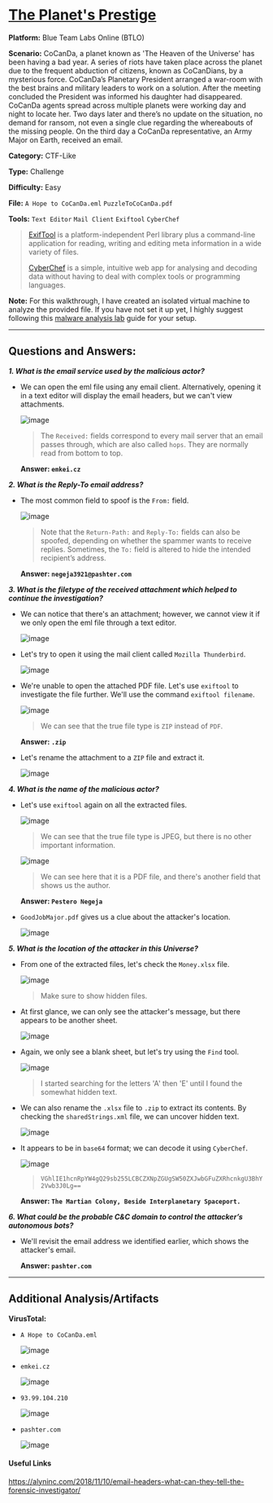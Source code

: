 # <a href="https://blueteamlabs.online/home/challenge/the-planets-prestige-e5beb8e545">The Planet's Prestige</a>

**Platform:** Blue Team Labs Online (BTLO)

**Scenario:** CoCanDa, a planet known as 'The Heaven of the Universe' has been having a bad year. A series of riots have taken place across the planet due to the frequent abduction of citizens, known as CoCanDians, by a mysterious force. CoCanDa’s Planetary President arranged a war-room with the best brains and military leaders to work on a solution. After the meeting concluded the President was informed his daughter had disappeared. CoCanDa agents spread across multiple planets were working day and night to locate her. Two days later and there’s no update on the situation, no demand for ransom, not even a single clue regarding the whereabouts of the missing people. On the third day a CoCanDa representative, an Army Major on Earth, received an email.

**Category:** CTF-Like

**Type:** Challenge

**Difficulty:** Easy

**File:** `A Hope to CoCanDa.eml` `PuzzleToCoCanDa.pdf`

**Tools:** `Text Editor` `Mail Client` `Exiftool` `CyberChef`

> [ExifTool](https://exiftool.org/) is a platform-independent Perl library plus a command-line application for reading, writing and editing meta information in a wide variety of files.
>
> [CyberChef](https://cyberchef.org/) is a simple, intuitive web app for analysing and decoding data without having to deal with complex tools or programming languages.

**Note:** For this walkthrough, I have created an isolated virtual machine to analyze the provided file. If you have not set it up yet, I highly suggest following this [malware analysis lab](https://github.com/mmhgwyjs/malware-analysis-lab/blob/main/README.md) guide for your setup. 

---

## **Questions and Answers:**

***1. What is the email service used by the malicious actor?***

- We can open the eml file using any email client. Alternatively, opening it in a text editor will display the email headers, but we can't view attachments.

  ![image](https://github.com/user-attachments/assets/09f0127e-6d5a-4358-b497-260758db35be)

  > The `Received:` fields correspond to every mail server that an email passes through, which are also called `hops`. They are normally read from bottom to top.

  **Answer: `emkei.cz`**

***2. What is the Reply-To email address?***

- The most common field to spoof is the `From:` field.  

  ![image](https://github.com/user-attachments/assets/e203982b-4bf7-4b72-905e-1b186023a859)

  > Note that the `Return-Path:` and `Reply-To:` fields can also be spoofed, depending on whether the spammer wants to receive replies. Sometimes, the `To:` field is altered to hide the intended recipient’s address.

  **Answer: `negeja3921@pashter.com`**

***3. What is the filetype of the received attachment which helped to continue the investigation?***

- We can notice that there's an attachment; however, we cannot view it if we only open the eml file through a text editor.

  ![image](https://github.com/user-attachments/assets/9fa4d7b0-2fae-40bb-a120-cd464974ef30)

- Let's try to open it using the mail client called `Mozilla Thunderbird`.

  ![image](https://github.com/user-attachments/assets/78ca75a2-1ec4-46cb-b04d-fb2912d5311d)

- We're unable to open the attached PDF file. Let's use `exiftool` to investigate the file further. We'll use the command `exiftool filename`.

  ![image](https://github.com/user-attachments/assets/934bad3d-b994-4de9-b966-ee9494901a71)

  > We can see that the true file type is `ZIP` instead of `PDF`.

  **Answer: `.zip`**

- Let's rename the attachment to a `ZIP` file and extract it.

  ![image](https://github.com/user-attachments/assets/0a647dd0-b247-41f5-82f7-064b2a06a432)
 
***4. What is the name of the malicious actor?***

- Let's use `exiftool` again on all the extracted files.

  ![image](https://github.com/user-attachments/assets/d5bdce5c-ae7d-47be-a8c2-ba9995fc838f)

  > We can see that the true file type is JPEG, but there is no other important information.

  ![image](https://github.com/user-attachments/assets/bc4705c0-40a4-4257-b75c-343d9afc5d31)

  > We can see here that it is a PDF file, and there's another field that shows us the author.  
  
  **Answer: `Pestero Negeja`**

- `GoodJobMajor.pdf` gives us a clue about the attacker's location.

   ![image](https://github.com/user-attachments/assets/5c6f9c16-66e6-4c52-8022-267a2b8a4514)

***5. What is the location of the attacker in this Universe?***

- From one of the extracted files, let's check the `Money.xlsx` file.

  ![image](https://github.com/user-attachments/assets/dc05cd7e-41e9-407c-92a7-2b70bd8b4b85)

  > Make sure to show hidden files.

- At first glance, we can only see the attacker's message, but there appears to be another sheet.

  ![image](https://github.com/user-attachments/assets/a716eadb-8c35-457b-b021-065964556549)

- Again, we only see a blank sheet, but let's try using the `Find` tool.

  ![image](https://github.com/user-attachments/assets/25803023-1bc9-435c-a4fa-3ffb9caf5e5c)

  > I started searching for the letters 'A' then 'E' until I found the somewhat hidden text.
  
- We can also rename the `.xlsx` file to `.zip` to extract its contents. By checking the `sharedStrings.xml` file, we can uncover hidden text.

  ![image](https://github.com/user-attachments/assets/a5a64405-d118-4b1e-8074-ecf00d14d884)
  
- It appears to be in `base64` format; we can decode it using `CyberChef`.

  ![image](https://github.com/user-attachments/assets/65905f0d-9654-47d9-bd67-1a60d53cdbeb)

  > `VGhlIE1hcnRpYW4gQ29sb255LCBCZXNpZGUgSW50ZXJwbGFuZXRhcnkgU3BhY2Vwb3J0Lg==`

  **Answer: `The Martian Colony, Beside Interplanetary Spaceport.`**

***6. What could be the probable C&C domain to control the attacker’s autonomous bots?***

- We'll revisit the email address we identified earlier, which shows the attacker's email.

  **Answer: `pashter.com`**
  
---

## **Additional Analysis/Artifacts**

**VirusTotal:** 
- `A Hope to CoCanDa.eml`
  
  ![image](https://github.com/user-attachments/assets/1eda2cd1-4649-49af-bc65-f9ccd988968d)

- `emkei.cz`

  ![image](https://github.com/user-attachments/assets/b6b8c0e6-d1a1-4065-8fc4-586efbbbb231)
  
- `93.99.104.210`
  
  ![image](https://github.com/user-attachments/assets/9042765e-1bf8-4a44-83ca-7f7db9b2a719)

- `pashter.com`

  ![image](https://github.com/user-attachments/assets/d4029f88-e812-4005-be07-d6033a21cf9f)
  

#### Useful Links

https://alyninc.com/2018/11/10/email-headers-what-can-they-tell-the-forensic-investigator/
